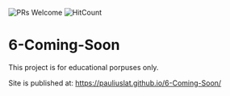 ![PRs Welcome](https://img.shields.io/badge/PRs-welcome-brightgreen.svg)
![HitCount](http://hits.dwyl.io/PauliusLat/6-Coming-Soon.svg)

# 6-Coming-Soon

This project is for educational porpuses only.

Site is published at: https://pauliuslat.github.io/6-Coming-Soon/

